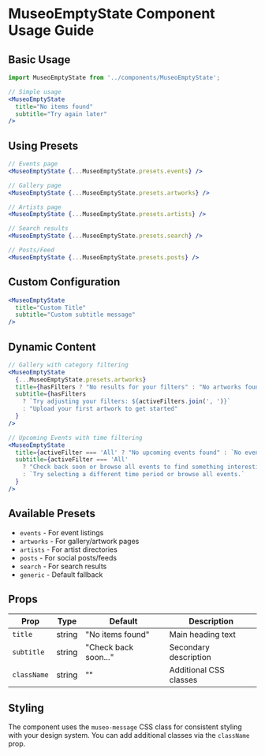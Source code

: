 # MuseoEmptyState Component Usage Guide

## Basic Usage

```jsx
import MuseoEmptyState from '../components/MuseoEmptyState';

// Simple usage
<MuseoEmptyState 
  title="No items found"
  subtitle="Try again later"
/>
```

## Using Presets

```jsx
// Events page
<MuseoEmptyState {...MuseoEmptyState.presets.events} />

// Gallery page
<MuseoEmptyState {...MuseoEmptyState.presets.artworks} />

// Artists page
<MuseoEmptyState {...MuseoEmptyState.presets.artists} />

// Search results
<MuseoEmptyState {...MuseoEmptyState.presets.search} />

// Posts/Feed
<MuseoEmptyState {...MuseoEmptyState.presets.posts} />
```

## Custom Configuration

```jsx
<MuseoEmptyState 
  title="Custom Title"
  subtitle="Custom subtitle message"
/>
```

## Dynamic Content

```jsx
// Gallery with category filtering
<MuseoEmptyState 
  {...MuseoEmptyState.presets.artworks}
  title={hasFilters ? "No results for your filters" : "No artworks found"}
  subtitle={hasFilters 
    ? `Try adjusting your filters: ${activeFilters.join(', ')}`
    : "Upload your first artwork to get started"
  }
/>

// Upcoming Events with time filtering
<MuseoEmptyState 
  title={activeFilter === 'All' ? "No upcoming events found" : `No events found for "${activeFilter}"`}
  subtitle={activeFilter === 'All' 
    ? "Check back soon or browse all events to find something interesting."
    : `Try selecting a different time period or browse all events.`
  }
/>
```

## Available Presets

- `events` - For event listings
- `artworks` - For gallery/artwork pages
- `artists` - For artist directories
- `posts` - For social posts/feeds
- `search` - For search results
- `generic` - Default fallback

## Props

| Prop | Type | Default | Description |
|------|------|---------|-------------|
| `title` | string | "No items found" | Main heading text |
| `subtitle` | string | "Check back soon..." | Secondary description |
| `className` | string | "" | Additional CSS classes |

## Styling

The component uses the `museo-message` CSS class for consistent styling with your design system. You can add additional classes via the `className` prop.
